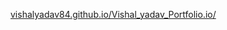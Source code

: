 [vishalyadav84.github.io/Vishal_yadav_Portfolio.io/ ](https://vishalyadav84.github.io/Vishal_yadav_Portfolio.io/)

